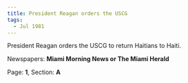 ```yaml
---  
title: President Reagan orders the USCG  
tags:  
  - Jul 1981  
---  
```

  
President Reagan orders the USCG to return Haitians to Haiti.  
  
Newspapers: **Miami Morning News or The Miami Herald**  
  
Page: **1**, Section: **A** 
